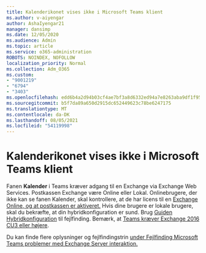 ```yaml
---
title: Kalenderikonet vises ikke i Microsoft Teams klient
ms.author: v-aiyengar
author: AshaIyengar21
manager: dansimp
ms.date: 12/05/2020
ms.audience: Admin
ms.topic: article
ms.service: o365-administration
ROBOTS: NOINDEX, NOFOLLOW
localization_priority: Normal
ms.collection: Adm_O365
ms.custom:
- "9001219"
- "6794"
- "3403"
ms.openlocfilehash: edd6b4a2d94b03cf4ae7bf3a8d6332ed94a7e8263aba9df1f9588eecbd0ce05a
ms.sourcegitcommit: b5f7da89a650d2915dc652449623c78be6247175
ms.translationtype: MT
ms.contentlocale: da-DK
ms.lasthandoff: 08/05/2021
ms.locfileid: "54119998"
---
```

# <a name="calendar-icon-isnt-showing-in-microsoft-teams-client"></a>Kalenderikonet vises ikke i Microsoft Teams klient

Fanen **Kalender** i Teams kræver adgang til en Exchange via Exchange Web Services. Postkassen Exchange være Online eller Lokal. Onlinebrugere, der ikke  kan se fanen Kalender, skal kontrollere, at de har licens til en [Exchange Online, og at postkassen er aktiveret.](https://docs.microsoft.com/exchange/recipients-in-exchange-online/create-user-mailboxes) Hvis dine brugere er lokale brugere, skal du bekræfte, at din hybridkonfiguration er sund. Brug [Guiden Hybridkonfiguration](https://docs.microsoft.com/exchange/hybrid-deployment/hybrid-agent) til fejlfinding. Bemærk, at [Teams kræver Exchange 2016 CU3 eller højere](https://docs.microsoft.com/microsoftteams/exchange-teams-interact).

Du kan finde flere oplysninger og fejlfindingstrin [under Fejlfinding Microsoft Teams problemer med Exchange Server interaktion.](https://docs.microsoft.com/microsoftteams/troubleshoot/known-issues/teams-exchange-interaction-issue)
